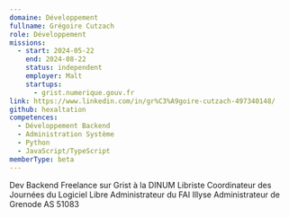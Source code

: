 ```yaml
---
domaine: Développement
fullname: Grégoire Cutzach
role: Développement
missions:
  - start: 2024-05-22
    end: 2024-08-22
    status: independent
    employer: Malt
    startups:
      - grist.numerique.gouv.fr
link: https://www.linkedin.com/in/gr%C3%A9goire-cutzach-497340148/
github: hexaltation
competences:
  - Développement Backend
  - Administration Système
  - Python
  - JavaScript/TypeScript
memberType: beta
---
```

Dev Backend Freelance sur Grist à la DINUM
Libriste
Coordinateur des Journées du Logiciel Libre
Administrateur du FAI Illyse
Administrateur de Grenode AS 51083